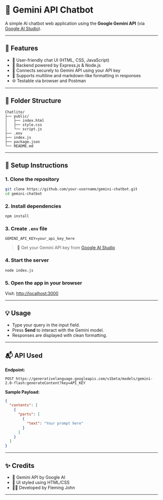 
# 🤖 Gemini API Chatbot

A simple AI chatbot web application using the **Google Gemini API** (via [Google AI Studio](https://makersuite.google.com/app)).



---

## 🚀 Features

- 💬 User-friendly chat UI (HTML, CSS, JavaScript)
- 🧠 Backend powered by Express.js & Node.js
- 🔐 Connects securely to Gemini API using your API key
- 📄 Supports multiline and markdown-like formatting in responses
- 🌐 Testable via browser and Postman

---



## 📁 Folder Structure
```
Chatlite/
├── public/
│   ├── index.html
│   ├── style.css
│   └── script.js
├── .env
├── index.js
├── package.json
└── README.md
```



---

## 🔧 Setup Instructions

### 1. Clone the repository

```bash
git clone https://github.com/your-username/gemini-chatbot.git
cd gemini-chatbot
````

### 2. Install dependencies

```bash
npm install
```

### 3. Create `.env` file

```env
GEMINI_API_KEY=your_api_key_here
```

> 🔑 Get your Gemini API key from [Google AI Studio](https://makersuite.google.com/app)

### 4. Start the server

```bash
node index.js
```

### 5. Open the app in your browser

Visit: [http://localhost:3000](http://localhost:3000)

---

## 💡 Usage

* Type your query in the input field.
* Press **Send** to interact with the Gemini model.
* Responses are displayed with clean formatting.

---

## 📬 API Used

**Endpoint:**

```
POST https://generativelanguage.googleapis.com/v1beta/models/gemini-2.0-flash:generateContent?key=API_KEY
```

**Sample Payload:**

```json
{
  "contents": [
    {
      "parts": [
        {
          "text": "Your prompt here"
        }
      ]
    }
  ]
}
```

---

## ✨ Credits

* 🧠 Gemini API by Google AI
* 🎨 UI styled using HTML/CSS
* 👨‍💻 Developed by Fleming John

---

